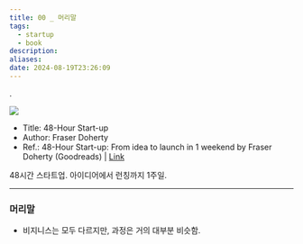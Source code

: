 ```yaml
---
title: 00 _ 머리말
tags:
  - startup
  - book
description: 
aliases: 
date: 2024-08-19T23:26:09
---
```


.


![](https://images-na.ssl-images-amazon.com/images/S/compressed.photo.goodreads.com/books/1468230338i/30840024.jpg)

- Title: 48-Hour Start-up
- Author: Fraser Doherty
- Ref.: 48-Hour Start-up: From idea to launch in 1 weekend by Fraser Doherty (Goodreads) | [Link](https://www.goodreads.com/book/show/30840024-48-hour-start-up) 

48시간 스타트업. 아이디어에서 런칭까지 1주일.  

---

### 머리말

- 비지니스는 모두 다르지만, 과정은 거의 대부분 비슷함.



